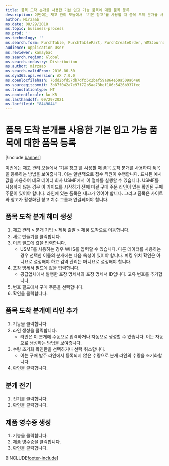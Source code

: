 ```yaml
---
title: 품목 도착 분개를 사용한 기본 입고 가능 품목에 대한 품목 등록
description: 이번에는 재고 관리 모듈에서 '기본 창고'를 사용할 때 품목 도착 분개를 사용하여 품목을 등록하는 방법을 보여줍니다.
author: Mirzaab
ms.date: 08/29/2018
ms.topic: business-process
ms.prod: ''
ms.technology: ''
ms.search.form: PurchTable, PurchTablePart, PurchCreateOrder, WMSJournalTable, WMSJournalCreate, PurchEditLines
audience: Application User
ms.reviewer: kamaybac
ms.search.region: Global
ms.search.industry: Distribution
ms.author: mirzaab
ms.search.validFrom: 2016-06-30
ms.dyn365.ops.version: AX 7.0.0
ms.openlocfilehash: 76dd2bfd57db7dfd5c2baf59a864e59a509a64e0
ms.sourcegitcommit: 3b87f042a7e97f72b5aa73bef186c5426b937fec
ms.translationtype: HT
ms.contentlocale: ko-KR
ms.lasthandoff: 09/29/2021
ms.locfileid: "8449044"
---
```

# <a name="register-items-for-a-basic-warehousing-enabled-item-using-an-item-an-item-arrival-journal"></a>품목 도착 분개를 사용한 기본 입고 가능 품목에 대한 품목 등록

[!include [banner](../../includes/banner.md)]

이번에는 재고 관리 모듈에서 '기본 창고'를 사용할 때 품목 도착 분개를 사용하여 품목을 등록하는 방법을 보여줍니다. 이는 일반적으로 접수 직원이 수행합니다. 표시된 예시 값을 사용하여 데모 데이터 회사 USMF에서 이 절차를 실행할 수 있습니다.  USMF를 사용하지 않는 경우 이 가이드를 시작하기 전에 미결 구매 주문 라인이 있는 확인된 구매 주문이 있어야 합니다. 라인에 있는 품목은 재고가 있어야 합니다. 그리고 품목은 사이트와 창고가 활성화된 창고 치수 그룹과 연결되어야 합니다.


## <a name="create-item-arrival-journal-header"></a>품목 도착 분개 헤더 생성
1. 재고 관리 > 분개 기입 > 제품 출발 > 제품 도착으로 이동합니다.
2. 새로 만들기를 클릭합니다.
3. 이름 필드에 값을 입력합니다.
    * USMF를 사용하는 경우 WHS를 입력할 수 있습니다. 다른 데이터를 사용하는 경우 선택한 이름의 분개에는 다음 속성이 있어야 합니다. 피킹 위치 확인은 아니요로 설정해야 하고 검역 관리는 아니요로 설정해야 합니다.  
4. 포장 명세서 필드에 값을 입력합니다.
    * 공급업체에서 발행한 포장 명세서의 포장 명세서 ID입니다. 고유 번호를 추가합니다.  
5. 번호 필드에서 구매 주문을 선택합니다.
6. 확인을 클릭합니다.

## <a name="add-lines-to-item-arrival-journal"></a>품목 도착 분개에 라인 추가
1. 기능을 클릭합니다.
2. 라인 생성을 클릭합니다.
    * 라인은 이 분개에 수동으로 입력하거나 자동으로 생성할 수 있습니다. 이는 자동으로 생성하는 방법을 보여줍니다.  
3. 수량 초기화 확인란을 선택하거나 선택 취소합니다.
    * 이는 구매 발주 라인에서 등록되지 않은 수량으로 분개 라인의 수량을 초기화합니다.  
4. 확인을 클릭합니다.

## <a name="post-the-journal"></a>분개 전기
1. 전기를 클릭합니다.
2. 확인을 클릭합니다.

## <a name="generate-the-product-receipt"></a>제품 영수증 생성
1. 기능을 클릭합니다.
2. 제품 영수증을 클릭합니다.
3. 확인을 클릭합니다.



[!INCLUDE[footer-include](../../../includes/footer-banner.md)]